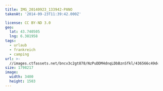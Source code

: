 ```yaml
---
title: IMG_20140923_133942-PANO
takenAt: '2014-09-23T11:39:42.000Z'

license: CC BY-ND 3.0
geo:
  lat: 43.740505
  lng: 6.381958
tags:
  - urlaub
  - frankreich
  - camping
url: >-
  //images.ctfassets.net/bncv3c2gt878/NzPuDDM4dnqLDbBznSfkl/436566c49dc1d92c93020a4495748598/img_20140923_133942-pano_28234295241_o
size: 1798217
image:
  width: 3400
  height: 1503
---
```

